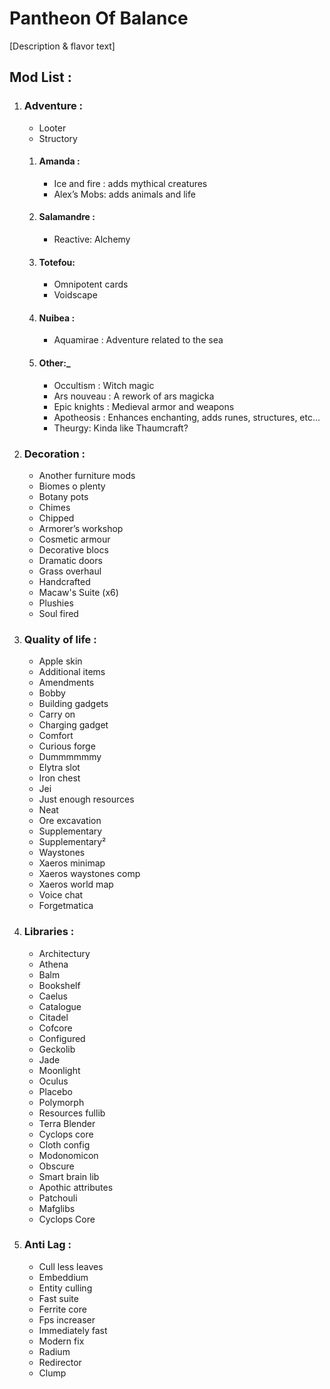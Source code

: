 # Pantheon Of Balance
[Description & flavor text]
## Mod List :
1. ### Adventure :
	- Looter
	- Structory
	1. #### Amanda :
		- Ice and fire : adds mythical creatures
		- Alex’s Mobs: adds animals and life
	2. #### Salamandre :
		- Reactive: Alchemy
	3. #### Totefou:
		- Omnipotent cards
		- Voidscape
	4. #### Nuibea :
		- Aquamirae : Adventure related to the sea
	5. #### Other:_
		- Occultism : Witch magic
		- Ars nouveau : A rework of ars magicka
		- Epic knights : Medieval armor and weapons
		- Apotheosis : Enhances enchanting, adds runes, structures, etc...
		- Theurgy: Kinda like Thaumcraft?
2. ### Decoration :
	- Another furniture mods
	- Biomes o plenty
	- Botany pots
	- Chimes
	- Chipped
	- Armorer’s workshop
	- Cosmetic armour
	- Decorative blocs
	- Dramatic doors
	- Grass overhaul
	- Handcrafted
	- Macaw's Suite (x6)
	- Plushies
	- Soul fired
3. ### Quality of life :
	- Apple skin
	- Additional items
	- Amendments
	- Bobby
	- Building gadgets
	- Carry on
	- Charging gadget
	- Comfort
	- Curious forge
	- Dummmmmmy
	- Elytra slot
	- Iron chest
	- Jei
	- Just enough resources
	- Neat
	- Ore excavation
	- Supplementary
	- Supplementary²
	- Waystones
	- Xaeros minimap
	- Xaeros waystones comp
	- Xaeros world map
	- Voice chat
	- Forgetmatica
4. ### Libraries :
	- Architectury
	- Athena
	- Balm
	- Bookshelf
	- Caelus
	- Catalogue
	- Citadel
	- Cofcore
	- Configured
	- Geckolib
	- Jade
	- Moonlight
	- Oculus
	- Placebo
	- Polymorph
	- Resources fullib
	- Terra Blender
	- Cyclops core
	- Cloth config
	- Modonomicon
	- Obscure
	- Smart brain lib
	- Apothic attributes
	- Patchouli
	- Mafglibs
	- Cyclops Core
5. ### Anti Lag :
	-	Cull less leaves
	-	Embeddium
	-	Entity culling
	-	Fast suite
	-	Ferrite core
	-	Fps increaser
	-	Immediately fast
	-	Modern fix
	- Radium
	-	Redirector
	-	Clump
